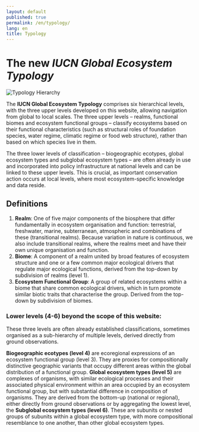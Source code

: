 ```yaml
---
layout: default
published: true
permalink: /en/typology/
lang: en
title: Typology
---
```

# The new *IUCN Global Ecosystem Typology*

![Typology Hierarchy]({{site.baseurl}}/assets/uploads/TypologyHierarchy.jpg)



The **IUCN Global Ecosystem Typology** comprises six hierarchical levels, with the three upper levels developed on this website, allowing navigation from global to local scales. The three upper levels – realms, functional biomes and ecosystem functional groups – classify ecosystems based on their functional characteristics (such as structural roles of foundation species, water regime, climatic regime or food web structure), rather than based on which species live in them.

The three lower levels of classification – biogeographic ecotypes, global ecosystem types and subglobal ecosystem types <!--//(see the [technical report](https://iucnrle.org/static/media/uploads/references/research-development/keith_etal_iucnglobalecosystemtypology_v1.01.pdf) for more information)//--> – are often already in use and incorporated into policy infrastructure at national levels and can be linked to these upper levels. This is crucial, as important conservation action occurs at local levels, where most ecosystem-specific knowledge and data reside.


## Definitions

1. **Realm**: One of five major components of the biosphere that differ fundamentally in ecosystem organisation and function: terrestrial, freshwater, marine, subterranean, atmospheric and combinations of these (transitional realms). Because variation in nature is continuous, we also include transitional realms, where the realms meet and have their own unique organisation and function.
2. **Biome**: A component of a realm united by broad features of ecosystem structure and one or a few common major ecological drivers that regulate major ecological functions, derived from the top-down by subdivision of realms (level 1).
3. **Ecosystem Functional Group**: A group of related ecosystems within a biome that share common ecological drivers, which in turn promote similar biotic traits that characterise the group. Derived from the top-down by subdivision of biomes.

<!--//
| | Level | Description |
|---|---|---|
|**1**|**Realm**| One of five major components of the biosphere that differ fundamentally in ecosystem organisation and function: terrestrial, freshwater, marine, subterranean, atmospheric and combinations of these (transitional realms). Because variation in nature is continuous, we also include transitional realms, where the realms meet and have their own unique organisation and function.|
|**2**|**Biome**|A component of a realm united by broad features of ecosystem structure and one or a few common major ecological drivers that regulate major ecological functions, derived from the top-down by subdivision of realms (level 1).|
|**3**|**Ecosystem Functional Group**|A group of related ecosystems within a biome that share common ecological drivers, which in turn promote similar biotic traits that characterise the group. Derived from the top-down by subdivision of biomes.|

//-->

### Lower levels (4-6) beyond the scope of this website:

These three levels are often already established classifications, sometimes organised as a sub-hierarchy of multiple levels, derived directly from ground observations.

**Biogeographic ecotypes (level 4)** are ecoregional expressions of an ecosystem functional group (level 3). They are proxies for compositionally distinctive geographic variants that occupy different areas within the global distribution of a functional group. **Global ecosystem types (level 5)** are complexes of organisms, with similar ecological processes and their associated physical environment within an area occupied by an ecosystem functional group, but with substantial difference in composition of organisms. They are derived from the bottom-up (national or regional), either directly from ground observations or by aggregating the lowest level, the **Subglobal ecosystem types (level 6)**. These are subunits or nested groups of subunits within a global ecosystem type, with more compositional resemblance to one another, than other global ecosystem types.
